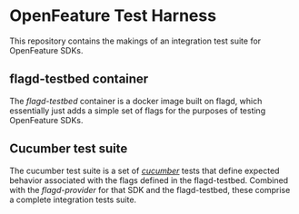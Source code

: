 # OpenFeature Test Harness

This repository contains the makings of an integration test suite for OpenFeature SDKs.

## flagd-testbed container

The _flagd-testbed_ container is a docker image built on flagd, which essentially just adds a simple set of flags for the purposes of testing OpenFeature SDKs.

## Cucumber test suite

The cucumber test suite is a set of [_cucumber_](https://cucumber.io/) tests that define expected behavior associated with the flags defined in the flagd-testbed. Combined with the _flagd-provider_ for that SDK and the flagd-testbed, these comprise a complete integration tests suite.